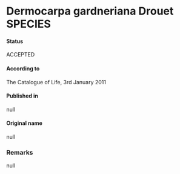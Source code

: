 Dermocarpa gardneriana Drouet SPECIES
=======

#### Status
ACCEPTED

#### According to
The Catalogue of Life, 3rd January 2011

#### Published in
null

#### Original name
null

### Remarks
null